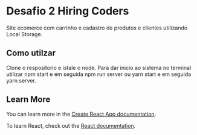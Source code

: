 # Desafio 2 Hiring Coders

Site ecomerce com carrinho e cadastro de produtos e clientes utilizando Local Storage.

## Como utilzar

Clone o respositorio e istale o node.
Para dar inicio ao sistema no terminal utilizar npm start e em seguida npm run server ou yarn start e em seguida yarn server. 

## Learn More

You can learn more in the [Create React App documentation](https://facebook.github.io/create-react-app/docs/getting-started).

To learn React, check out the [React documentation](https://reactjs.org/).
